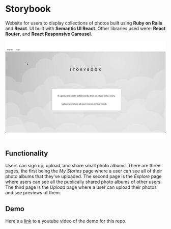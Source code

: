 # Storybook
Website for users to display collections of photos built using **Ruby on Rails** and **React**. UI built with **Semantic UI React**. Other libraries used were: **React Router**, and **React Responsive Carousel**.

![](storybookgiffinal.gif)

## Functionality
Users can sign up, upload, and share small photo albums. There are three pages, the first being the *My Stories* page where a user can see all of their photo albums that they've uploaded. The second page is the *Explore* page where users can see all the publically shared photo albums of other users. The third page is the *Upload* page where a user can upload their photos and see previews of them.

## Demo
Here's a [link](https://youtu.be/x14MywZMmEA "Storybook Demo") to a youtube video of the demo for this repo.
